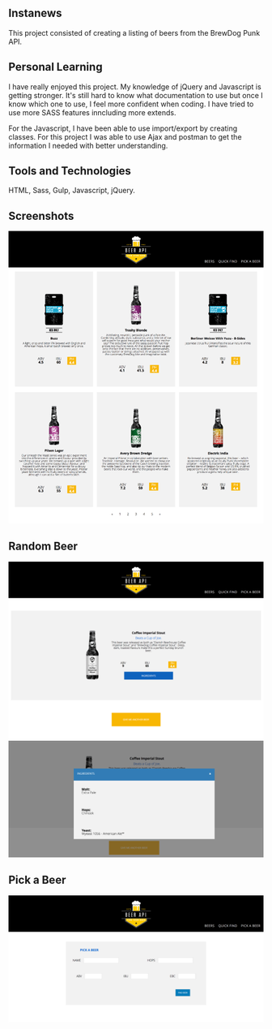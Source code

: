 ## Instanews

This project consisted of creating a listing of beers from the BrewDog Punk API. 


## Personal Learning

I have really enjoyed this project. My knowledge of jQuery and Javascript is getting stronger. It's still hard to know what documentation to use but once I know which one to use, I feel more confident when coding. I have tried to use more SASS features inncluding more extends. 

For the Javascript, I have been able to use import/export by creating classes. For this project I was able to use Ajax and postman to get the information I needed with better understanding. 


## Tools and Technologies

HTML, Sass, Gulp, Javascript, jQuery.

## Screenshots

<img src="./images/mainPage.png">

## Random Beer

<img src="./images/randomBeer.png">

<img src="./images/Ingredients.png">

## Pick a Beer

<img src="./images/pickABeer.png">

